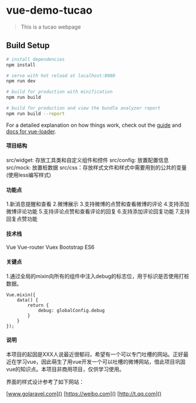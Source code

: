 # vue-demo-tucao

> This is a tucao webpage

## Build Setup

``` bash
# install dependencies
npm install

# serve with hot reload at localhost:8080
npm run dev

# build for production with minification
npm run build

# build for production and view the bundle analyzer report
npm run build --report
```

For a detailed explanation on how things work, check out the [guide](http://vuejs-templates.github.io/webpack/) and [docs for vue-loader](http://vuejs.github.io/vue-loader).

#### 项目结构

src/widget: 存放工具类和自定义组件和控件
src/config: 放置配置信息
src/mock: 放置桩数据
src/css：存放样式文件和样式中需要用到的公共的变量(使用less编写样式)

#### 功能点
1.新消息提醒和查看
2.微博展示
3.支持微博的点赞和查看微博的评论
4.支持添加微博评论功能
5.支持评论点赞和查看评论的回复
6.支持添加评论回复功能
7.支持回复点赞功能

#### 技术栈
Vue
Vue-router
Vuex
Bootstrap
ES6


#### 关键点

1.通过全局的mixin向所有的组件中注入debug的标志位，用于标识是否使用打桩数据。

```
Vue.mixin({
	data() {
		return {
			debug: globalConfig.debug
		}
	}
});
```

#### 说明

本项目的起因是XXX人说最近很郁闷，希望有一个可以专门吐槽的网站。正好最近在学习vue，因此萌生了用vue开发一个可以吐槽的微博网站，借此项目巩固vue的知识点。本项目非商用项目，仅供学习使用。

界面的样式设计参考了如下网站：

[www.golaravel.com]()
[https://weibo.com]()
[http://t.qq.com]()